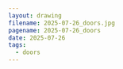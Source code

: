 ```yaml
---
layout: drawing
filename: 2025-07-26_doors.jpg
pagename: 2025-07-26_doors
date: 2025-07-26
tags:
  - doors
---
```

